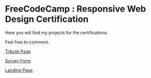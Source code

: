 # FreeCodeCamp : Responsive Web Design Certification

Here you will find my projects for the certifications.

Feel free to comment.

<a href="./TributePage/index.html">Tribute Page</a>

<a href="./SurveyForm/index.html">Survey Form</a>

<a href="./LandingPage/index.html">Landing Page</a>

